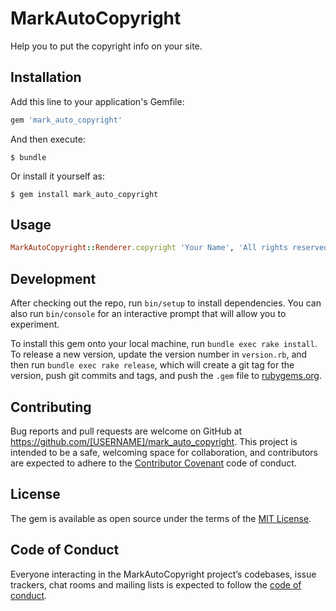 # MarkAutoCopyright

Help you to put the copyright info on your site.

## Installation

Add this line to your application's Gemfile:

```ruby
gem 'mark_auto_copyright'
```

And then execute:

    $ bundle

Or install it yourself as:

    $ gem install mark_auto_copyright

## Usage

```ruby
MarkAutoCopyright::Renderer.copyright 'Your Name', 'All rights reserved or something else to say.'
```

## Development

After checking out the repo, run `bin/setup` to install dependencies. You can also run `bin/console` for an interactive prompt that will allow you to experiment.

To install this gem onto your local machine, run `bundle exec rake install`. To release a new version, update the version number in `version.rb`, and then run `bundle exec rake release`, which will create a git tag for the version, push git commits and tags, and push the `.gem` file to [rubygems.org](https://rubygems.org).

## Contributing

Bug reports and pull requests are welcome on GitHub at https://github.com/[USERNAME]/mark_auto_copyright. This project is intended to be a safe, welcoming space for collaboration, and contributors are expected to adhere to the [Contributor Covenant](http://contributor-covenant.org) code of conduct.

## License

The gem is available as open source under the terms of the [MIT License](http://opensource.org/licenses/MIT).

## Code of Conduct

Everyone interacting in the MarkAutoCopyright project’s codebases, issue trackers, chat rooms and mailing lists is expected to follow the [code of conduct](https://github.com/[USERNAME]/mark_auto_copyright/blob/master/CODE_OF_CONDUCT.md).
